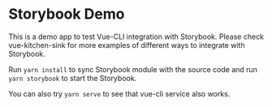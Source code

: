 # Storybook Demo

This is a demo app to test Vue-CLI integration with Storybook.
Please check vue-kitchen-sink for more examples of different ways to integrate with Storybook.

Run `yarn install` to sync Storybook module with the source code and run `yarn storybook` to start the Storybook.

You can also try `yarn serve` to see that vue-cli service also works.
